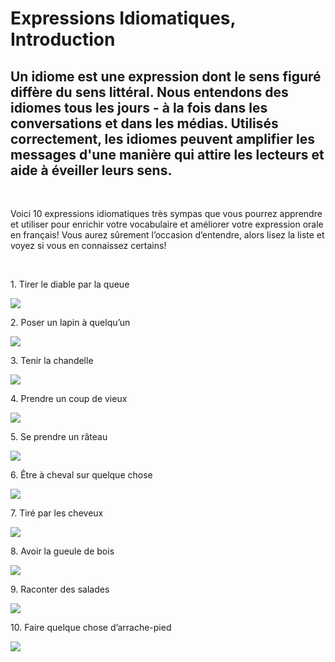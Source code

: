 
<body>

  <h1>Expressions Idiomatiques, Introduction</h1>
  <h2>Un idiome est une expression dont le sens figuré diffère du sens littéral. Nous entendons des idiomes tous les jours - à la fois dans les conversations et dans les médias. Utilisés correctement, les idiomes peuvent amplifier les messages d'une manière qui attire les lecteurs et aide à éveiller leurs sens.</h2>
<br>
 <p> Voici 10 expressions idiomatiques très sympas que vous pourrez apprendre et utiliser pour enrichir votre vocabulaire et améliorer votre expression orale en français! Vous aurez sûrement l’occasion d’entendre, alors lisez la liste et voyez si vous en connaissez certains!</p>
 <br>
 <p>1. Tirer le diable par la queue</p>
   <img src="https://user-images.githubusercontent.com/94960769/150658792-b60625db-880c-4587-b7b8-6a6e2244fee0.jpg">
 <br>
 <p>2. Poser un lapin à quelqu’un</p>
  <img src="https://user-images.githubusercontent.com/94960769/150658804-d4e15e26-eae5-4333-831d-71edaa71bed0.jpg">
 <br>
 <p>3. Tenir la chandelle</p>
 <img src="https://user-images.githubusercontent.com/94960769/150649521-77dfb7dd-69ac-4df9-b124-92f57782a072.jpg">
 <br>
 <p>4. Prendre un coup de vieux</p>
  <img src="https://user-images.githubusercontent.com/94960769/150658788-1e083d49-555e-4ce5-bc74-0211e779f32b.jpg">
 <br>
 <p>5. Se prendre un râteau</p>
  <img src="https://user-images.githubusercontent.com/94960769/150658784-88c70833-8448-489f-b790-30f770f86119.jpg">
 <br>
 <p>6. Être à cheval sur quelque chose</p>
  <img src="https://user-images.githubusercontent.com/94960769/150658795-c26c9a10-18dc-481a-a3f7-50e96e05140d.jpg">
 <br>
 <p>7. Tiré par les cheveux</p>
  <img src="https://user-images.githubusercontent.com/94960769/150658797-8500c9ff-5476-42ce-b971-b60e094d47e2.jpg">
 <br>
 <p>8. Avoir la gueule de bois</p>
  <img src="https://user-images.githubusercontent.com/94960769/150658799-8ae996b0-1d0d-488c-8ba5-0cccd09bd7f9.jpg">
 <br>
 <p>9. Raconter des salades</p>
  <img src="https://user-images.githubusercontent.com/94960769/150658801-28ed0a80-2330-4877-aff2-c200274b7801.jpg">
 <br>
 <p>10. Faire quelque chose d’arrache-pied</p>
  <img src="https://user-images.githubusercontent.com/94960769/150658803-252504d9-c193-4451-8bbb-bddd9b8ef8e0.jpg">
 
 

</body>

